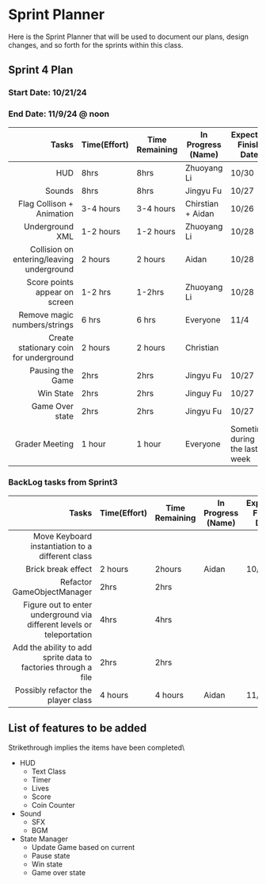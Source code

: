 # Sprint Planner
Here is the Sprint Planner that will be used to document our plans, design changes, and so forth for the sprints within this class.

## Sprint 4 Plan

### Start Date: 10/21/24 
### End Date: 11/9/24 @ noon

| Tasks | Time(Effort) | Time Remaining | In Progress (Name) | Expected Finish Date | Finished Date |
|------:|--------------|----------------|--------------------|----------------------|---------------|
| HUD | 8hrs |8hrs|Zhuoyang Li| 10/30|
| Sounds |8hrs|8hrs| Jingyu Fu| 10/27| 
| Flag Collison + Animation | 3-4 hours | 3-4 hours | Chirstian + Aidan | 10/26 |
| Underground XML | 1-2 hours | 1-2 hours | Zhuoyang Li| 10/28 |
| Collision on entering/leaving underground  | 2 hours | 2 hours | Aidan | 10/28 |
| Score points appear on screen | 1-2 hrs| 1-2hrs | Zhuoyang Li | 10/28| |
| Remove magic numbers/strings | 6 hrs| 6 hrs | Everyone | 11/4 |
| Create stationary coin for underground | 2 hours |  2 hours | Christian |
| Pausing the Game |2hrs|2hrs | Jingyu Fu|10/27|
| Win State | 2hrs| 2hrs |Jinguy Fu|10/27|
| Game Over state | 2hrs|2hrs  |Jingyu Fu|10/27|
| Grader Meeting | 1 hour | 1 hour | Everyone | Sometime during the last week |

### BackLog tasks from Sprint3
| Tasks | Time(Effort) | Time Remaining | In Progress (Name) | Expected Finish Date | Finished Date |
|------:|--------------|----------------|--------------------|----------------------|---------------|
| Move Keyboard instantiation to a different class | | |  |
| Brick break effect | 2 hours| 2hours | Aidan | 10/28 |
| Refactor GameObjectManager | 2hrs | 2hrs
| Figure out to enter underground via different levels or teleportation | 4hrs | 4hrs
| Add the ability to add sprite data to factories through a file | 2hrs| 2hrs|
| Possibly refactor the player class | 4 hours | 4 hours | Aidan | 11/4 |


## List of features to be added
Strikethrough implies the items have been completed\
* HUD
  - Text Class
  - Timer
  - Lives
  - Score
  - Coin Counter
* Sound
  - SFX
  - BGM
* State Manager
  - Update Game based on current
  - Pause state
  - Win state
  - Game over state


